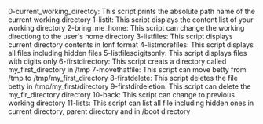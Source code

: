 0-current_working_directoy: This script prints the absolute path name of the current working directory
1-listit: This script displays the content list of your working directory
2-bring_me_home: This script can change the working directiong to the user's home directory
3-listfiles: This script displays current directory contents in lonf format
4-listmorefiles: This script displays all files including hidden files
5-listfilesdigitsonly: This script displays files with digits only
6-firstdirectory: This script creats a directory called my_first_directory in /tmp
7-movethatfile: This script can move betty from /tmp to /tmp/my_first_directory
8-firstdelete: This script deletes the file betty in /tmp/my_first/directory
9-firstdirdeletion: This script can delete the my_fir_directory directory
10-back: This script can change to previous working directory
11-lists: This script can list all file including hidden ones in current directory, parent directory and in /boot directory
